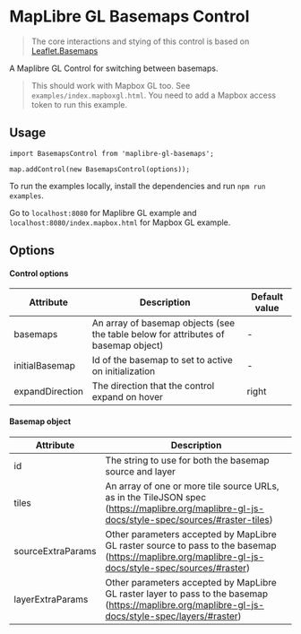 # MapLibre GL Basemaps Control

> The core interactions and stying of this control is based on [Leaflet.Basemaps](https://github.com/consbio/Leaflet.Basemaps)

A Maplibre GL Control for switching between basemaps.

> This should work with Mapbox GL too. See `examples/index.mapboxgl.html`. You need to add a Mapbox access token to run this example.

## Usage

```{js}
import BasemapsControl from 'maplibre-gl-basemaps';

map.addControl(new BasemapsControl(options));
```

To run the examples locally, install the dependencies and run `npm run examples`.

Go to `localhost:8080` for Maplibre GL example and `localhost:8080/index.mapbox.html` for Mapbox GL example.

## Options

#### Control options

| Attribute       | Description                                                                        | Default value |
|-----------------|------------------------------------------------------------------------------------|---------------|
| basemaps        | An array of basemap objects (see the table below for attributes of basemap object) | -             |
| initialBasemap  | Id of the basemap to set to active on initialization                               | -             |
| expandDirection | The direction that the control expand on hover                                     | right         |

#### Basemap object

| Attribute         | Description                                                                                                                                         |
|-------------------|-----------------------------------------------------------------------------------------------------------------------------------------------------|
| id                | The string to use for both the basemap source and layer                                                                                             |
| tiles             | An array of one or more tile source URLs, as in the TileJSON spec (https://maplibre.org/maplibre-gl-js-docs/style-spec/sources/#raster-tiles)       |
| sourceExtraParams | Other parameters accepted by MapLibre GL raster source to pass to the basemap (https://maplibre.org/maplibre-gl-js-docs/style-spec/sources/#raster) |
| layerExtraParams  | Other parameters accepted by MapLibre GL raster layer to pass to the basemap (https://maplibre.org/maplibre-gl-js-docs/style-spec/layers/#raster)   |
